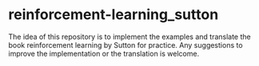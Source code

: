 # reinforcement-learning_sutton
The idea of this repository is to implement the examples and translate the book reinforcement learning by Sutton for practice. Any suggestions to improve the implementation or the translation is welcome.
